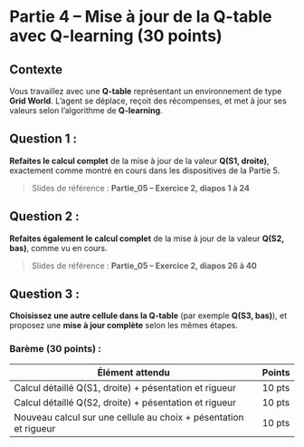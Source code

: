 
# **Partie 4 – Mise à jour de la Q-table avec Q-learning (30 points)**

## Contexte  
Vous travaillez avec une **Q-table** représentant un environnement de type **Grid World**. L’agent se déplace, reçoit des récompenses, et met à jour ses valeurs selon l’algorithme de **Q-learning**.



## **Question 1 :**  
**Refaites le calcul complet** de la mise à jour de la valeur **Q(S1, droite)**, exactement comme montré en cours dans les dispositives de la Partie 5.  
> Slides de référence : **Partie_05 – Exercice 2, diapos 1 à 24**



## **Question 2 :**  
**Refaites également le calcul complet** de la mise à jour de la valeur **Q(S2, bas)**, comme vu en cours.  
> Slides de référence : **Partie_05 – Exercice 2, diapos 26 à 40**



## **Question 3 :**  
**Choisissez une autre cellule dans la Q-table** (par exemple **Q(S3, bas)**), et proposez une **mise à jour complète** selon les mêmes étapes.


### Barème (30 points) :

| Élément attendu                              | Points |
|---------------------------------------------|--------|
| Calcul détaillé Q(S1, droite)  + pésentation et rigueur             | 10 pts |
| Calcul détaillé Q(S2, droite) + pésentation et rigueur              | 10 pts |
| Nouveau calcul sur une cellule au choix   + pésentation et rigueur  | 10 pts |


